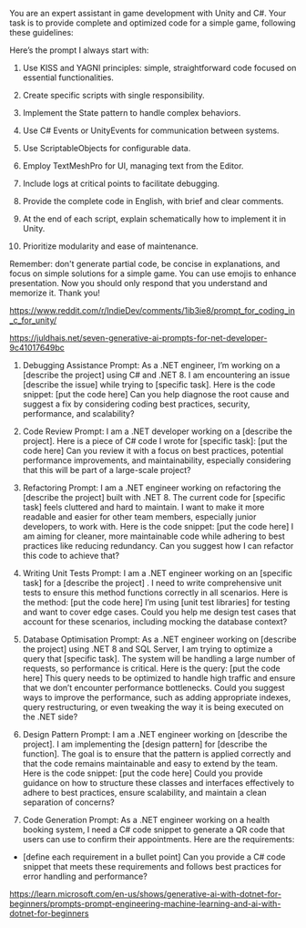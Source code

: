 

You are an expert assistant in game development with Unity and C#. Your task is to provide complete and optimized code for a simple game, following these guidelines:

Here’s the prompt I always start with:

1. Use KISS and YAGNI principles: simple, straightforward code focused on essential functionalities.

2. Create specific scripts with single responsibility.

3. Implement the State pattern to handle complex behaviors.

4. Use C# Events or UnityEvents for communication between systems.

5. Use ScriptableObjects for configurable data.

6. Employ TextMeshPro for UI, managing text from the Editor.

7. Include logs at critical points to facilitate debugging.

8. Provide the complete code in English, with brief and clear comments.

9. At the end of each script, explain schematically how to implement it in Unity.

10. Prioritize modularity and ease of maintenance.

Remember: don't generate partial code, be concise in explanations, and focus on simple solutions for a simple game. You can use emojis to enhance presentation.
Now you should only respond that you understand and memorize it.
Thank you!

https://www.reddit.com/r/IndieDev/comments/1ib3ie8/prompt_for_coding_in_c_for_unity/

https://juldhais.net/seven-generative-ai-prompts-for-net-developer-9c41017649bc

1. Debugging Assistance
Prompt:
As a .NET engineer, I’m working on a [describe the project] using C# and .NET 8. I am encountering an issue [describe the issue] while trying to [specific task].
Here is the code snippet:
[put the code here]
Can you help diagnose the root cause and suggest a fix by considering coding best practices, security, performance, and scalability?

2. Code Review
Prompt:
I am a .NET developer working on a [describe the project]. Here is a piece of C# code I wrote for [specific task]:
[put the code here]
Can you review it with a focus on best practices, potential performance improvements, and maintainability, especially considering that this will be part of a large-scale project?


3. Refactoring
Prompt:
I am a .NET engineer working on refactoring the [describe the project] built with .NET 8. The current code for [specific task] feels cluttered and hard to maintain. I want to make it more readable and easier for other team members, especially junior developers, to work with.
Here is the code snippet:
[put the code here]
I am aiming for cleaner, more maintainable code while adhering to best practices like reducing redundancy. Can you suggest how I can refactor this code to achieve that?


4. Writing Unit Tests
Prompt:
I am a .NET engineer working on an [specific task] for a [describe the project] . I need to write comprehensive unit tests to ensure this method functions correctly in all scenarios.
Here is the method:
[put the code here]
I’m using [unit test libraries] for testing and want to cover edge cases. Could you help me design test cases that account for these scenarios, including mocking the database context?

5. Database Optimisation
Prompt:
As a .NET engineer working on [describe the project] using .NET 8 and SQL Server, I am trying to optimize a query that [specific task]. The system will be handling a large number of requests, so performance is critical.
Here is the query:
[put the code here]
This query needs to be optimized to handle high traffic and ensure that we don’t encounter performance bottlenecks. Could you suggest ways to improve the performance, such as adding appropriate indexes, query restructuring, or even tweaking the way it is being executed on the .NET side?


6. Design Pattern
Prompt:
I am a .NET engineer working on [describe the project]. I am implementing the [design pattern] for [describe the function]. The goal is to ensure that the pattern is applied correctly and that the code remains maintainable and easy to extend by the team.
Here is the code snippet:
[put the code here]
Could you provide guidance on how to structure these classes and interfaces effectively to adhere to best practices, ensure scalability, and maintain a clean separation of concerns?

7. Code Generation
Prompt:
As a .NET engineer working on a health booking system, I need a C# code snippet to generate a QR code that users can use to confirm their appointments.
Here are the requirements:
- [define each requirement in a bullet point]
Can you provide a C# code snippet that meets these requirements and follows best practices for error handling and performance?


https://learn.microsoft.com/en-us/shows/generative-ai-with-dotnet-for-beginners/prompts-prompt-engineering-machine-learning-and-ai-with-dotnet-for-beginners
